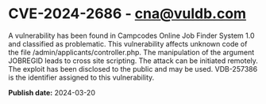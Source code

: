 # CVE-2024-2686 - cna@vuldb.com

A vulnerability has been found in Campcodes Online Job Finder System 1.0 and classified as problematic. This vulnerability affects unknown code of the file /admin/applicants/controller.php. The manipulation of the argument JOBREGID leads to cross site scripting. The attack can be initiated remotely. The exploit has been disclosed to the public and may be used. VDB-257386 is the identifier assigned to this vulnerability.

**Publish date:** 2024-03-20
